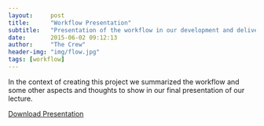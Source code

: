 ```yaml
---
layout:     post
title:      "Workflow Presentation"
subtitle:   "Presentation of the workflow in our development and delivery stages & more"
date:       2015-06-02 09:12:13
author:     "The Crew"
header-img: "img/flow.jpg"
tags: [workflow]
---
```


In the context of creating this project we summarized the workflow and some other aspects and thoughts to show in our final presentation of our lecture.


[Download Presentation](/download/System_Engineering_Presentation.pdf )